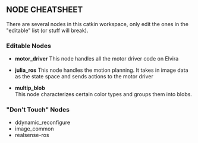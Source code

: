 ## NODE CHEATSHEET

There are several nodes in this catkin workspace, only edit the ones in the "editable" list (or stuff will break).

### Editable Nodes
- __motor_driver__
This node handles all the motor driver code on Elvira

- __julia_ros__
This node handles the motion planning. It takes in image data as the state space and sends actions to the motor driver

- __multip_blob__  
This node characterizes certain color types and groups them into blobs. 

### "Don't Touch" Nodes

- ddynamic_reconfigure
- image_common
- realsense-ros

